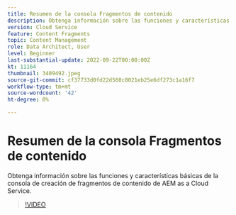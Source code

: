 ```yaml
---
title: Resumen de la consola Fragmentos de contenido
description: Obtenga información sobre las funciones y características básicas de la consola de creación de fragmentos de contenido de AEM as a Cloud Service.
version: Cloud Service
feature: Content Fragments
topic: Content Management
role: Data Architect, User
level: Beginner
last-substantial-update: 2022-09-22T00:00:00Z
kt: 11164
thumbnail: 3409492.jpeg
source-git-commit: cf37733d0fd22d560c8021eb25e6df273c1a16f7
workflow-type: tm+mt
source-wordcount: '42'
ht-degree: 0%

---
```


# Resumen de la consola Fragmentos de contenido

Obtenga información sobre las funciones y características básicas de la consola de creación de fragmentos de contenido de AEM as a Cloud Service.

>[!VIDEO](https://video.tv.adobe.com/v/3409492?quality=12&learn=on)
